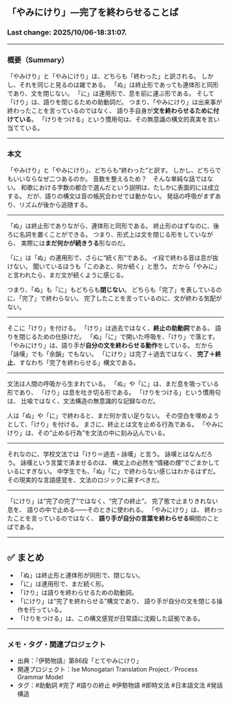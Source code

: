 ## 「やみにけり」―完了を終わらせることば

### Last change: 2025/10/06-18:31:07.

---

### 概要（Summary）

「やみけり」と「やみにけり」は、どちらも「終わった」と訳される。
しかし、それを同じと見るのは雑である。
「ぬ」は終止形であっても連体形と同形であり、文を閉じない。
「に」は連用形で、息を前に運ぶ形である。
そして「けり」は、語りを閉じるための助動詞だ。
つまり、「やみにけり」は出来事が終わったことを言っているのではなく、
語り手自身が**文を終わらせるために付けている**。
「けりをつける」という慣用句は、その無意識の構文的真実を言い当てている。

---

### 本文

「やみけり」と「やみにけり」、どちらも“終わった”と訳す。
しかし、どちらでもいいならなぜ二つあるのか。
音数を整えるため？　そんな単純な話ではない。
和歌における字数の都合で選んだという説明は、たしかに表面的には成立する。
だが、語りの構文は音の帳尻合わせでは動かない。
発話の呼吸がまずあり、リズムが後から追随する。

---

「ぬ」は終止形でありながら、連体形と同形である。
終止形のはずなのに、後ろに名詞を置くことができる。
つまり、形式上は文を閉じる形をしていながら、
実際には**まだ何かが続きうる**形なのだ。

「に」は「ぬ」の連用形で、さらに“続く形”である。
イ段で終わる音は息が抜けない。
聞いているほうも「このあと、何か続く」と思う。
だから「やみに」と言われたら、まだ文が続くように感じる。

つまり、「ぬ」も「に」もどちらも**閉じない**。
どちらも「完了」を表しているのに、「完了」で終わらない。
完了したことを言っているのに、文が終わる気配がない。

---

そこに「けり」を付ける。
「けり」は過去ではなく、**終止の助動詞**である。
語りを閉じるための仕掛けだ。
「ぬ」「に」で開いた呼吸を、「けり」で落とす。
「やみにけり」は、語り手が**自分の文を終わらせる動作**をしている。
だから「詠嘆」でも「余韻」でもない。
「にけり」は完了＋過去ではなく、
**完了＋終止**、すなわち「完了を終わらせる」構文である。

---

文法は人間の呼吸から生まれている。
「ぬ」や「に」は、まだ息を吸っている形であり、
「けり」は息を吐き切る形である。
「けりをつける」という慣用句は、
比喩ではなく、文法構造の無意識的な記録なのだ。

人は「ぬ」や「に」で終わると、まだ何か言い足りない。
その空白を埋めようとして、「けり」を付ける。
まさに、終止とは文を止める行為である。
「やみにけり」は、その“止める行為”を文法の中に刻み込んでいる。

---

それなのに、学校文法では「けり＝過去・詠嘆」と言う。
詠嘆とはなんだろう。
詠嘆という言葉で済ませるのは、
構文上の必然を“情緒の煙”でごまかしているにすぎない。
中学生でも、「ぬ」「に」で終わらない感じはわかるはずだ。
その現実的な言語感覚を、文法のロジックに戻すべきだ。

---

「にけり」は“完了の完了”ではなく、“完了の終止”。
完了態で止まりきれない息を、
語りの中で止める――そのときに使われる。
「やみにけり」は、
終わったことを言っているのではなく、
**語り手が自分の言葉を終わらせる**瞬間のことばである。

---

## ✅ まとめ

* 「ぬ」は終止形と連体形が同形で、閉じない。
* 「に」は連用形で、まだ続く形。
* 「けり」は語りを終わらせるための助動詞。
* 「にけり」は“完了を終わらせる”構文であり、
  語り手が自分の文を閉じる操作を行っている。
* 「けりをつける」は、この構文感覚が日常語に沈殿した証拠である。

---

### メモ・タグ・関連プロジェクト

* 出典：『伊勢物語』第86段「とてやみにけり」
* 関連プロジェクト：Ise Monogatari Translation Project／Process Grammar Model
* タグ：#助動詞 #完了 #語りの終止 #伊勢物語 #即時文法 #日本語文法 #発話構造

